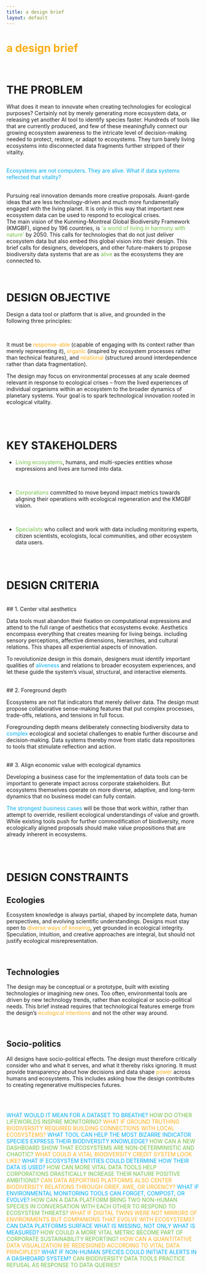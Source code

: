 ```yaml
---
title: a design brief
layout: default
---
```


# <span style="color:#FAAE17;">a design brief</span>

<br>


# THE PROBLEM

What does it mean to innovate when creating technologies for ecological purposes? Certainly not by merely generating more ecosystem data, or releasing yet another AI tool to identify species faster. Hundreds of tools like that are currently produced, and few of these meaningfully connect our growing ecosystem awareness to the intricate level of decision-making needed to protect, restore, or adapt to ecosystems. They turn barely living ecosystems into disconnected data fragments further stripped of their vitality. 

<br>
<span style="color:#00ADEE;">Ecosystems are not computers. They are alive. What if data systems reflected that vitality?
</span> 
<br>
<br>

Pursuing real innovation demands more creative proposals. Avant-garde ideas that are less technology-driven and much more fundamentally engaged with the living planet. It is only in this way that important new ecosystem data can be used to respond to ecological crises.
<br>
The main vision of the Kunming-Montreal Global Biodiversity Framework (KMGBF), signed by 196 countries, is <span style="color:#71BE44;">'a world of living in harmony with nature'</span> by 2050. This calls for technologies that do not just deliver ecosystem data but also embed this global vision into their design. This brief calls for designers, developers, and other future-makers to propose biodiversity data systems that are as <span style="color:#71BE44;">alive</span> as the ecosystems they are connected to.

<br>

# DESIGN OBJECTIVE

Design a data tool or platform that is alive, and grounded in the following three principles:

<br>

It must be <span style="color:#FAAE17;">response-able</span> (capable of engaging with its context rather than merely representing it), <span style="color:#FAAE17;">organic</span> (inspired by ecosystem processes rather than technical features), and <span style="color:#FAAE17;">relational</span> (structured around interdependence rather than data fragmentation). 
 
The design may focus on environmental processes at any scale deemed relevant in response to ecological crises – from the lived experiences of individual organisms within an ecosystem to the broader dynamics of planetary systems. Your goal is to spark technological innovation rooted in ecological vitality.

<br>
<br>

# KEY STAKEHOLDERS
- <span style="color:#71BE44;">Living ecosystems</span>, humans, and multi-species entities whose expressions and lives are turned into data.
<br>
  
- <span style="color:#71BE44;">Corporations</span> committed to move beyond impact metrics towards aligning their operations with ecological regeneration and the KMGBF vision.
<br>
  
- <span style="color:#71BE44;">Specialists</span> who collect and work with data including monitoring experts, citizen scientists, ecologists, local communities, and other ecosystem data users.

<br>
<br>

# DESIGN CRITERIA

<br>
## 1. Center vital aesthetics

Data tools must abandon their fixation on computational expressions and attend to the full range of aesthetics that ecosystems evoke. Aesthetics encompass everything that creates meaning for living beings. including sensory perceptions, affective dimensions, hierarchies, and cultural relations. This shapes all experiential aspects of innovation.
 
To revolutionize design in this domain, designers must identify important qualities of <span style="color:#00ADEE;">aliveness</span> and relations to broader ecosystem experiences, and let these guide the system’s visual, structural, and interactive elements.

<br>
## 2. Foreground depth

Ecosystems are not flat indicators that merely deliver data. The design must propose collaborative sense-making features that put complex processes, trade-offs, relations, and tensions in full focus.

Foregrounding depth means deliberately connecting biodiversity data to <span style="color:#00ADEE;">complex</span> ecological and societal challenges to enable further discourse and decision-making. Data systems thereby move from static data repositories to tools that stimulate reflection and action.

<br>
## 3. Align economic value with ecological dynamics

Developing a business case for the implementation of data tools can be important to generate impact across corporate stakeholders. But ecosystems themselves operate on more diverse, adaptive, and long-term dynamics that no business model can fully contain. 

<span style="color:#00ADEE;">The strongest business cases</span> will be those that work within, rather than attempt to override, resilient ecological understandings of value and growth. While existing tools push for further commodification of biodiversity, more ecologically aligned proposals should make value propositions that are already inherent in ecosystems. 

<br>
<br>

# DESIGN CONSTRAINTS


## Ecologies

Ecosystem knowledge is always partial, shaped by incomplete data, human perspectives, and evolving scientific understandings. Designs must stay open to <span style="color:#FAAE17;">diverse ways of knowing</span>, yet grounded in ecological integrity. Speculation, intuition, and creative approaches are integral, but should not justify ecological misrepresentation.

<br>

## Technologies

The design may be conceptual or a prototype, built with existing technologies or imagining new ones. Too often, environmental tools are driven by new technology trends, rather than ecological or socio-political needs. This brief instead requires that technological features emerge from the design’s <span style="color:#FAAE17;">ecological intentions</span>  and not the other way around.

<br>

## Socio-politics

All designs have socio-political effects. The design must therefore critically consider who and what it serves, and what it thereby risks ignoring. It must provide transparency about how decisions and data shape <span style="color:#FAAE17;">power</span> across humans and ecosystems. This includes asking how the design contributes to creating regenerative multispecies futures.

<br>
<br>

<span style="color:#00ADEE;">WHAT WOULD IT MEAN FOR A DATASET TO BREATHE? </span> <span style="color:#71BE44;">HOW DO OTHER LIFEWORLDS INSPIRE MONITORING?</span> <span style="color:#FAAE17;">WHAT IF GROUND TRUTHING BIODIVERSITY REQUIRED BUILDING CONNECTIONS WITH LOCAL ECOSYSTEMS?</span> <span style="color:#00ADEE;">WHAT TOOL CAN HELP THE MOST BIZARRE INDICATOR SPECIES EXPRESS THEIR BIODIVERSITY KNOWLEDGE?</span> <span style="color:#71BE44;">HOW CAN A NEW DASHBOARD SHOW THAT ECOSYSTEMS ARE NON-DETERMINISTIC AND CHAOTIC?</span> <span style="color:#FAAE17;">WHAT COULD A VITAL BIODIVERSITY CREDIT SYSTEM LOOK LIKE?</span> <span style="color:#00ADEE;">WHAT IF ECOSYSTEM ENTITIES COULD DETERMINE HOW THEIR DATA IS USED?</span> <span style="color:#71BE44;">HOW CAN MORE VITAL DATA TOOLS HELP CORPORATIONS DRASTICALLY INCREASE THEIR NATURE POSITIVE AMBITIONS?</span> <span style="color:#FAAE17;">CAN DATA REPORTING PLATFORMS ALSO CENTER BIODIVERSITY RELATIONS THROUGH GRIEF, AWE, OR URGENCY?</span> <span style="color:#00ADEE;">WHAT IF ENVIRONMENTAL MONITORING TOOLS CAN FORGET, COMPOST, OR EVOLVE?</span> <span style="color:#71BE44;">HOW CAN A DATA PLATFORM BRING TWO NON-HUMAN SPECIES IN CONVERSATION WITH EACH OTHER TO RESPOND TO ECOSYSTEM THREATS?</span> <span style="color:#FAAE17;">WHAT IF DIGITAL TWINS WERE NOT MIRRORS OF ENVIRONMENTS BUT COMPANIONS THAT EVOLVE WITH ECOSYSTEMS?</span> <span style="color:#00ADEE;">CAN DATA PLATFORMS SURFACE WHAT IS MISSING, NOT ONLY WHAT IS MEASURED?</span> <span style="color:#71BE44;">HOW COULD A MORE VITAL METRIC BECOME PART OF CORPORATE SUSTAINABILITY REPORTING?</span> <span style="color:#FAAE17;">HOW CAN A QUANTITATIVE DATA VISUALIZATION BE REDESIGNED ACCORDING TO VITAL DATA PRINCIPLES?</span> <span style="color:#00ADEE;">WHAT IF NON-HUMAN SPECIES COULD INITIATE ALERTS IN A DASHBOARD SYSTEM?</span> <span style="color:#71BE44;">CAN BIODIVERSITY DATA TOOLS PRACTICE REFUSAL AS RESPONSE TO DATA QUERIES?
</span> 
